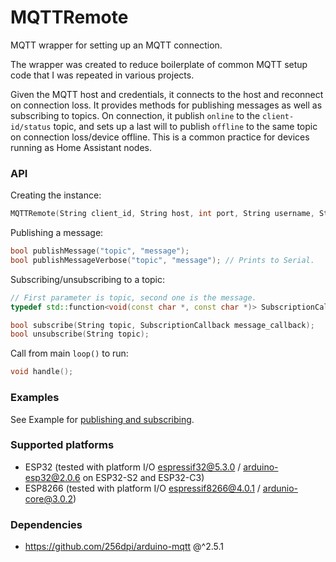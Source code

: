 # MQTTRemote
MQTT wrapper for setting up an MQTT connection.

The wrapper was created to reduce boilerplate of common MQTT setup code that I was repeated in various projects.

Given the MQTT host and credentials, it connects to the host and reconnect on connection loss. It provides methods for publishing messages as well as subscribing to topics.
On connection, it publish `online` to the `client-id/status` topic, and sets up a last will to publish `offline` to the same topic on connection loss/device offline. This is a common practice for devices running as Home Assistant nodes.

### API
Creating the instance:
```C++
MQTTRemote(String client_id, String host, int port, String username, String password, uint16_t max_message_size = 2048, bool receive_verbose = true)
```

Publishing a message:
```C++
bool publishMessage("topic", "message");
bool publishMessageVerbose("topic", "message"); // Prints to Serial.
```

Subscribing/unsubscribing to a topic:
```C++
// First parameter is topic, second one is the message.
typedef std::function<void(const char *, const char *)> SubscriptionCallback;

bool subscribe(String topic, SubscriptionCallback message_callback);
bool unsubscribe(String topic);
```

Call from main `loop()` to run:
```C++
void handle();
```

### Examples
See Example for [publishing and subscribing](examples/PublishAndSubscribe/PublishAndSubscribe.ino).

### Supported platforms
- ESP32 (tested with platform I/O [espressif32@5.3.0](https://github.com/platformio/platform-espressif32) / [arduino-esp32@2.0.6](https://github.com/espressif/arduino-esp32) on ESP32-S2 and ESP32-C3)
- ESP8266 (tested with platform I/O [espressif8266@4.0.1](https://github.com/platformio/platform-espressif8266) / [ardunio-core@3.0.2](https://github.com/esp8266/Arduino))

### Dependencies
- https://github.com/256dpi/arduino-mqtt @^2.5.1
